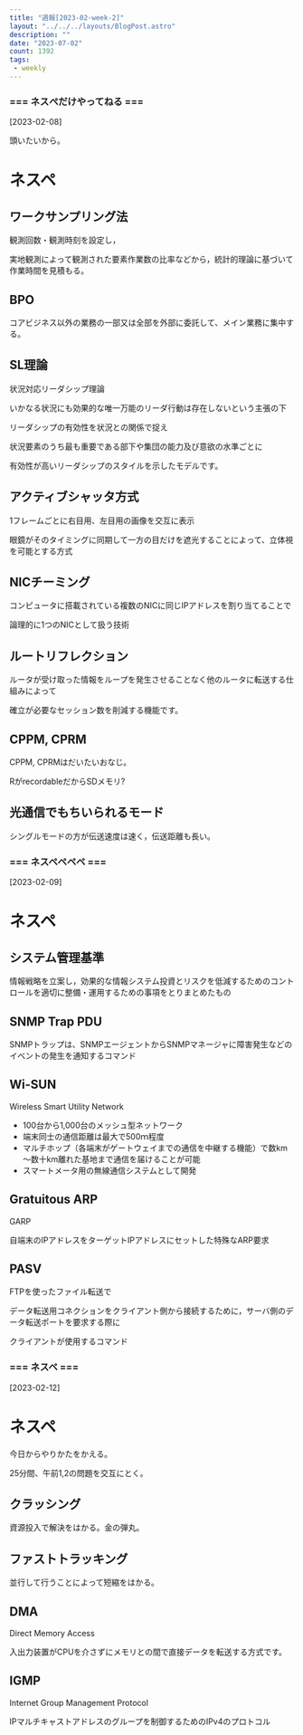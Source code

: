 ```yaml
---
title: "週報[2023-02-week-2]"
layout: "../../../layouts/BlogPost.astro"
description: ""
date: "2023-07-02"
count: 1392
tags:
 - weekly
---
```





### === ネスぺだけやってねる ===

[2023-02-08]

頭いたいから。

# ネスペ

## ワークサンプリング法

観測回数・観測時刻を設定し，

実地観測によって観測された要素作業数の比率などから，統計的理論に基づいて作業時間を見積もる。

## BPO

コアビジネス以外の業務の一部又は全部を外部に委託して、メイン業務に集中する。

## SL理論

状況対応リーダシップ理論

いかなる状況にも効果的な唯一万能のリーダ行動は存在しないという主張の下

リーダシップの有効性を状況との関係で捉え

状況要素のうち最も重要である部下や集団の能力及び意欲の水準ごとに

有効性が高いリーダシップのスタイルを示したモデルです。

## アクティブシャッタ方式

1フレームごとに右目用、左目用の画像を交互に表示

眼鏡がそのタイミングに同期して一方の目だけを遮光することによって、立体視を可能とする方式

## NICチーミング

コンピュータに搭載されている複数のNICに同じIPアドレスを割り当てることで

論理的に1つのNICとして扱う技術

## ルートリフレクション

ルータが受け取った情報をループを発生させることなく他のルータに転送する仕組みによって

確立が必要なセッション数を削減する機能です。

## CPPM, CPRM

CPPM, CPRMはだいたいおなじ。

RがrecordableだからSDメモリ?

## 光通信でもちいられるモード

シングルモードの方が伝送速度は速く，伝送距離も長い。


### === ネスペペペペ ===

[2023-02-09]

# ネスペ

## システム管理基準

情報戦略を立案し，効果的な情報システム投資とリスクを低減するためのコントロールを適切に整備・運用するための事項をとりまとめたもの

## SNMP Trap PDU

SNMPトラップは、SNMPエージェントからSNMPマネージャに障害発生などのイベントの発生を通知するコマンド

## Wi-SUN

Wireless Smart Utility Network

- 100台から1,000台のメッシュ型ネットワーク
- 端末同士の通信距離は最大で500ｍ程度
- マルチホップ（各端末がゲートウェイまでの通信を中継する機能）で数km～数十km離れた基地まで通信を届けることが可能
- スマートメータ用の無線通信システムとして開発

## Gratuitous ARP

GARP

自端末のIPアドレスをターゲットIPアドレスにセットした特殊なARP要求

## PASV

FTPを使ったファイル転送で

データ転送用コネクションをクライアント側から接続するために，サーバ側のデータ転送ポートを要求する際に

クライアントが使用するコマンド




### === ネスペ ===

[2023-02-12]

# ネスペ

今日からやりかたをかえる。

25分間、午前1,2の問題を交互にとく。

## クラッシング

資源投入で解決をはかる。金の弾丸。

## ファストトラッキング

並行して行うことによって短縮をはかる。

## DMA

Direct Memory Access

入出力装置がCPUを介さずにメモリとの間で直接データを転送する方式です。

## IGMP

Internet Group Management Protocol

IPマルチキャストアドレスのグループを制御するためのIPv4のプロトコル
